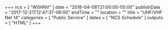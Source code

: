 +++
ncs = [ "W0HNV" ]
date = "2018-04-08T21:00:00-05:00"
publishDate = "2017-12-21T12:47:37-06:00"
endTime = ""
location = ""
title = "UHF/VHF Net 14"
categories = [ "Public Service" ]
dates = [ "NCS Schedule" ]
outputs = [ "HTML" ]
+++
